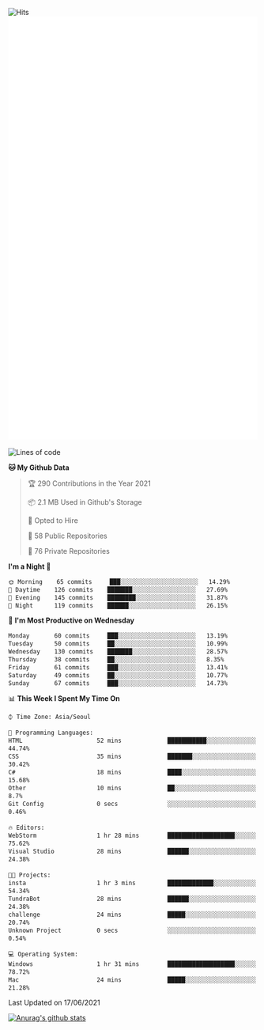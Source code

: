![Hits](https://hits.seeyoufarm.com/api/count/incr/badge.svg?url=https%3A%2F%2Fgithub.com%2Fkokose1234&count_bg=%2379C83D&title_bg=%23555555&icon=apple.svg&icon_color=%23E7E7E7&title=hits&edge_flat=false)
<br/>
![Metrics](https://github.com/kokose1234/kokose1234/blob/main/github-metrics.svg)

<!--START_SECTION:waka-->
![Lines of code](https://img.shields.io/badge/From%20Hello%20World%20I%27ve%20Written-13.2%20million%20lines%20of%20code-blue)

**🐱 My Github Data** 

> 🏆 290 Contributions in the Year 2021
 > 
> 📦 2.1 MB Used in Github's Storage 
 > 
> 💼 Opted to Hire
 > 
> 📜 58 Public Repositories 
 > 
> 🔑 76 Private Repositories  
 > 
**I'm a Night 🦉** 

```text
🌞 Morning    65 commits     ███░░░░░░░░░░░░░░░░░░░░░░   14.29% 
🌆 Daytime    126 commits    ███████░░░░░░░░░░░░░░░░░░   27.69% 
🌃 Evening    145 commits    ████████░░░░░░░░░░░░░░░░░   31.87% 
🌙 Night      119 commits    ██████░░░░░░░░░░░░░░░░░░░   26.15%

```
📅 **I'm Most Productive on Wednesday** 

```text
Monday       60 commits     ███░░░░░░░░░░░░░░░░░░░░░░   13.19% 
Tuesday      50 commits     ██░░░░░░░░░░░░░░░░░░░░░░░   10.99% 
Wednesday    130 commits    ███████░░░░░░░░░░░░░░░░░░   28.57% 
Thursday     38 commits     ██░░░░░░░░░░░░░░░░░░░░░░░   8.35% 
Friday       61 commits     ███░░░░░░░░░░░░░░░░░░░░░░   13.41% 
Saturday     49 commits     ██░░░░░░░░░░░░░░░░░░░░░░░   10.77% 
Sunday       67 commits     ███░░░░░░░░░░░░░░░░░░░░░░   14.73%

```


📊 **This Week I Spent My Time On** 

```text
⌚︎ Time Zone: Asia/Seoul

💬 Programming Languages: 
HTML                     52 mins             ███████████░░░░░░░░░░░░░░   44.74% 
CSS                      35 mins             ███████░░░░░░░░░░░░░░░░░░   30.42% 
C#                       18 mins             ████░░░░░░░░░░░░░░░░░░░░░   15.68% 
Other                    10 mins             ██░░░░░░░░░░░░░░░░░░░░░░░   8.7% 
Git Config               0 secs              ░░░░░░░░░░░░░░░░░░░░░░░░░   0.46%

🔥 Editors: 
WebStorm                 1 hr 28 mins        ███████████████████░░░░░░   75.62% 
Visual Studio            28 mins             ██████░░░░░░░░░░░░░░░░░░░   24.38%

🐱‍💻 Projects: 
insta                    1 hr 3 mins         █████████████░░░░░░░░░░░░   54.34% 
TundraBot                28 mins             ██████░░░░░░░░░░░░░░░░░░░   24.38% 
challenge                24 mins             █████░░░░░░░░░░░░░░░░░░░░   20.74% 
Unknown Project          0 secs              ░░░░░░░░░░░░░░░░░░░░░░░░░   0.54%

💻 Operating System: 
Windows                  1 hr 31 mins        ███████████████████░░░░░░   78.72% 
Mac                      24 mins             █████░░░░░░░░░░░░░░░░░░░░   21.28%

```


 Last Updated on 17/06/2021
<!--END_SECTION:waka-->

[![Anurag's github stats](https://github-readme-stats.vercel.app/api?username=kokose1234&theme=dracula)](https://github.com/anuraghazra/github-readme-stats)



	
